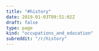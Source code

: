 ```yaml
---
title: "#history"
date: 2019-01-03T09:51:02Z
draft: false
type: page
kind: "occupations_and_education"
subreddit: "/r/history"
---
```


